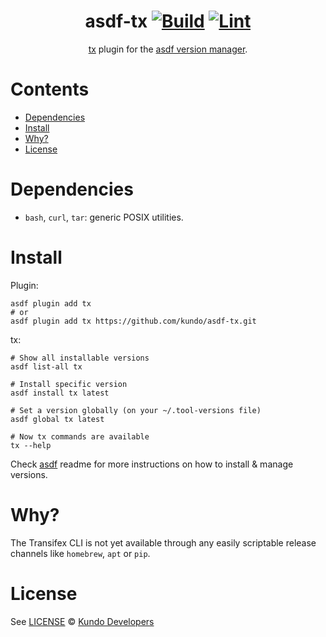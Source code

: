 <div align="center">

# asdf-tx [![Build](https://github.com/kundo/asdf-tx/actions/workflows/build.yml/badge.svg)](https://github.com/kundo/asdf-tx/actions/workflows/build.yml) [![Lint](https://github.com/kundo/asdf-tx/actions/workflows/lint.yml/badge.svg)](https://github.com/kundo/asdf-tx/actions/workflows/lint.yml)


[tx](https://github.com/transifex/cli) plugin for the [asdf version manager](https://asdf-vm.com).

</div>

# Contents

- [Dependencies](#dependencies)
- [Install](#install)
- [Why?](#why)
- [License](#license)

# Dependencies

- `bash`, `curl`, `tar`: generic POSIX utilities.

# Install

Plugin:

```shell
asdf plugin add tx
# or
asdf plugin add tx https://github.com/kundo/asdf-tx.git
```

tx:

```shell
# Show all installable versions
asdf list-all tx

# Install specific version
asdf install tx latest

# Set a version globally (on your ~/.tool-versions file)
asdf global tx latest

# Now tx commands are available
tx --help
```

Check [asdf](https://github.com/asdf-vm/asdf) readme for more instructions on how to
install & manage versions.

# Why?
The Transifex CLI is not yet available through any easily scriptable
release channels like `homebrew`, `apt` or `pip`.

# License

See [LICENSE](LICENSE) © [Kundo Developers](https://github.com/kundo/)
